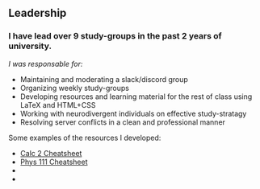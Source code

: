 ## Leadership
### I have lead over 9 study-groups in the past 2 years of university.

*I was responsable for:*
- Maintaining and moderating a slack/discord group
- Organizing weekly study-groups
- Developing resources and learning material for the rest of class using LaTeX and HTML+CSS
- Working with neurodivergent individuals on effective study-stratagy
- Resolving server conflicts in a clean and professional manner

Some examples of the resources I developed:
- [Calc 2 Cheatsheet](https://173duprot.github.io/calc)
- [Phys 111 Cheatsheet](https://173duprot.github.io/phys/)
- [](https://github.com/173duprot/slides)
- [](https://173duprot.github.io/)
